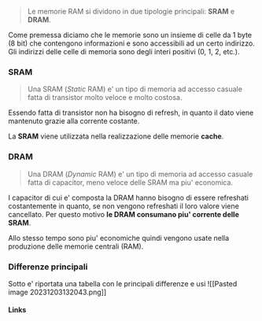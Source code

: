 >Le memorie RAM si dividono in due tipologie principali: **SRAM** e **DRAM**.

Come premessa diciamo che le memorie sono un insieme di celle da 1 byte (8 bit) che contengono informazioni e sono accessibili ad un certo indirizzo. Gli indirizzi delle celle di memoria sono degli interi positivi (0, 1, 2, etc.).

### SRAM
>Una SRAM (*Static* RAM) e' un tipo di memoria ad accesso casuale fatta di transistor molto veloce e molto costosa.

Essendo fatta di transistor non ha bisogno di refresh, in quanto il dato viene mantenuto grazie alla corrente costante. 

La **SRAM** viene utilizzata nella realizzazione delle memorie **cache**.

### DRAM
>Una DRAM (*Dynamic* RAM) e' un tipo di memoria ad accesso casuale fatta di capacitor, meno veloce delle SRAM ma piu' economica.

I capacitor di cui e' composta la DRAM hanno bisogno di essere refreshati costantemente in quanto, se non vengono refreshati il loro valore viene cancellato. Per questo motivo **le DRAM consumano piu' corrente delle SRAM**.


Allo stesso tempo sono piu' economiche quindi vengono usate nella produzione delle memorie centrali (RAM).

### Differenze principali
Sotto e' riportata una tabella con le principali differenze e usi
![[Pasted image 20231203132043.png]]
#### Links